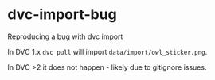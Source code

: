 # dvc-import-bug
Reproducing a bug with dvc import


In DVC 1.x `dvc pull` will import `data/import/owl_sticker.png`. 

In DVC >2 it does not happen - likely due to gitignore issues.

